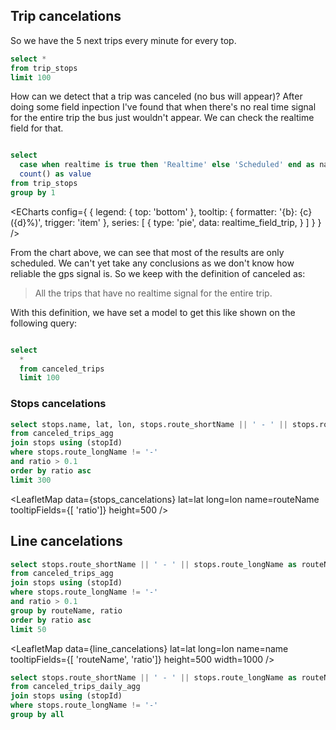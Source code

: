 ## Trip cancelations

So we have the 5 next trips every minute for every top.

```sql trip_stops
select *
from trip_stops
limit 100
```

How can we detect that a trip was canceled (no bus will appear)? After doing some field inpection I've found that when there's no real time signal for the entire trip the bus just wouldn't appear. We can check the realtime field for that.

```sql realtime_field_trip

select
  case when realtime is true then 'Realtime' else 'Scheduled' end as name,
  count() as value
from trip_stops
group by 1
```

<ECharts config={
{
legend: {
top: 'bottom'
},
tooltip: {
formatter: '{b}: {c} ({d}%)',
trigger: 'item'
},
series: [
{
type: 'pie',
data: realtime_field_trip,
}
]
}
}
/>

From the chart above, we can see that most of the results are only scheduled. We can't yet take any conclusions as we don't know how reliable the gps signal is. So we keep with the definition of canceled as:

> All the trips that have no realtime signal for the entire trip.

With this definition, we have set a model to get this like shown on the following query:

```sql canceled_trips

select
  *
  from canceled_trips
  limit 100
```

### Stops cancelations

```sql stops_cancelations
select stops.name, lat, lon, stops.route_shortName || ' - ' || stops.route_longName as routeName, ratio
from canceled_trips_agg
join stops using (stopId)
where stops.route_longName != '-'
and ratio > 0.1
order by ratio asc
limit 300
```

<LeafletMap
data={stops_cancelations}
lat=lat
long=lon
name=routeName
tooltipFields={[ 'ratio']}
height=500
/>

## Line cancelations

```sql line_cancelations
select stops.route_shortName || ' - ' || stops.route_longName as routeName, avg(ratio) as ratio, first(lon) as lon, first(lat) as lat
from canceled_trips_agg
join stops using (stopId)
where stops.route_longName != '-'
and ratio > 0.1
group by routeName, ratio
order by ratio asc
limit 50
```

<LeafletMap
data={line_cancelations}
lat=lat
long=lon
name=name
tooltipFields={[ 'routeName', 'ratio']}
height=500
width=1000
/>

```sql line_cancelations_day
select stops.route_shortName || ' - ' || stops.route_longName as routeName,  date_trunc('day', canceled_trips_daily_agg.serviceday)  as serviceday, avg(ratio) as ratio,
from canceled_trips_daily_agg
join stops using (stopId)
where stops.route_longName != '-'
group by all
```

<LineChart
data={line_cancelations_day}  
 x=serviceday
y=ratio
series=routeName
/>
